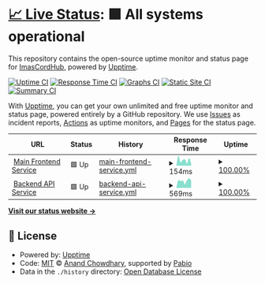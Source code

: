 # [📈 Live Status](https://hizumiaoba.github.io/imas-cord-hub-health-monitor/): <!--live status--> **🟩 All systems operational**

This repository contains the open-source uptime monitor and status page for [ImasCordHub](https://imas-cord-hub.vercel.app/), powered by [Upptime](https://github.com/upptime/upptime).

[![Uptime CI](https://github.com/hizumiaoba/imas-cord-hub-health-monitor/workflows/Uptime%20CI/badge.svg)](https://github.com/hizumiaoba/imas-cord-hub-health-monitor/actions?query=workflow%3A%22Uptime+CI%22)
[![Response Time CI](https://github.com/hizumiaoba/imas-cord-hub-health-monitor/workflows/Response%20Time%20CI/badge.svg)](https://github.com/hizumiaoba/imas-cord-hub-health-monitor/actions?query=workflow%3A%22Response+Time+CI%22)
[![Graphs CI](https://github.com/hizumiaoba/imas-cord-hub-health-monitor/workflows/Graphs%20CI/badge.svg)](https://github.com/hizumiaoba/imas-cord-hub-health-monitor/actions?query=workflow%3A%22Graphs+CI%22)
[![Static Site CI](https://github.com/hizumiaoba/imas-cord-hub-health-monitor/workflows/Static%20Site%20CI/badge.svg)](https://github.com/hizumiaoba/imas-cord-hub-health-monitor/actions?query=workflow%3A%22Static+Site+CI%22)
[![Summary CI](https://github.com/hizumiaoba/imas-cord-hub-health-monitor/workflows/Summary%20CI/badge.svg)](https://github.com/hizumiaoba/imas-cord-hub-health-monitor/actions?query=workflow%3A%22Summary+CI%22)

With [Upptime](https://upptime.js.org), you can get your own unlimited and free uptime monitor and status page, powered entirely by a GitHub repository. We use [Issues](https://github.com/upptime/upptime/issues) as incident reports, [Actions](https://github.com/hizumiaoba/imas-cord-hub-health-monitor/actions) as uptime monitors, and [Pages](https://demo.upptime.js.org) for the status page.

<!--start: status pages-->
<!-- This summary is generated by Upptime (https://github.com/upptime/upptime) -->
<!-- Do not edit this manually, your changes will be overwritten -->
<!-- prettier-ignore -->
| URL | Status | History | Response Time | Uptime |
| --- | ------ | ------- | ------------- | ------ |
| <img alt="" src="https://icons.duckduckgo.com/ip3/imas-cord-hub.vercel.app.ico" height="13"> [Main Frontend Service](https://imas-cord-hub.vercel.app/) | 🟩 Up | [main-frontend-service.yml](https://github.com/hizumiaoba/imas-cord-hub-health-monitor/commits/HEAD/history/main-frontend-service.yml) | <details><summary><img alt="Response time graph" src="./graphs/main-frontend-service/response-time-week.png" height="20"> 154ms</summary><br><a href="https://hizumiaoba.github.io/imas-cord-hub-health-monitor/history/main-frontend-service"><img alt="Response time 147" src="https://img.shields.io/endpoint?url=https%3A%2F%2Fraw.githubusercontent.com%2Fhizumiaoba%2Fimas-cord-hub-health-monitor%2FHEAD%2Fapi%2Fmain-frontend-service%2Fresponse-time.json"></a><br><a href="https://hizumiaoba.github.io/imas-cord-hub-health-monitor/history/main-frontend-service"><img alt="24-hour response time 55" src="https://img.shields.io/endpoint?url=https%3A%2F%2Fraw.githubusercontent.com%2Fhizumiaoba%2Fimas-cord-hub-health-monitor%2FHEAD%2Fapi%2Fmain-frontend-service%2Fresponse-time-day.json"></a><br><a href="https://hizumiaoba.github.io/imas-cord-hub-health-monitor/history/main-frontend-service"><img alt="7-day response time 154" src="https://img.shields.io/endpoint?url=https%3A%2F%2Fraw.githubusercontent.com%2Fhizumiaoba%2Fimas-cord-hub-health-monitor%2FHEAD%2Fapi%2Fmain-frontend-service%2Fresponse-time-week.json"></a><br><a href="https://hizumiaoba.github.io/imas-cord-hub-health-monitor/history/main-frontend-service"><img alt="30-day response time 275" src="https://img.shields.io/endpoint?url=https%3A%2F%2Fraw.githubusercontent.com%2Fhizumiaoba%2Fimas-cord-hub-health-monitor%2FHEAD%2Fapi%2Fmain-frontend-service%2Fresponse-time-month.json"></a><br><a href="https://hizumiaoba.github.io/imas-cord-hub-health-monitor/history/main-frontend-service"><img alt="1-year response time 156" src="https://img.shields.io/endpoint?url=https%3A%2F%2Fraw.githubusercontent.com%2Fhizumiaoba%2Fimas-cord-hub-health-monitor%2FHEAD%2Fapi%2Fmain-frontend-service%2Fresponse-time-year.json"></a></details> | <details><summary><a href="https://hizumiaoba.github.io/imas-cord-hub-health-monitor/history/main-frontend-service">100.00%</a></summary><a href="https://hizumiaoba.github.io/imas-cord-hub-health-monitor/history/main-frontend-service"><img alt="All-time uptime 99.95%" src="https://img.shields.io/endpoint?url=https%3A%2F%2Fraw.githubusercontent.com%2Fhizumiaoba%2Fimas-cord-hub-health-monitor%2FHEAD%2Fapi%2Fmain-frontend-service%2Fuptime.json"></a><br><a href="https://hizumiaoba.github.io/imas-cord-hub-health-monitor/history/main-frontend-service"><img alt="24-hour uptime 100.00%" src="https://img.shields.io/endpoint?url=https%3A%2F%2Fraw.githubusercontent.com%2Fhizumiaoba%2Fimas-cord-hub-health-monitor%2FHEAD%2Fapi%2Fmain-frontend-service%2Fuptime-day.json"></a><br><a href="https://hizumiaoba.github.io/imas-cord-hub-health-monitor/history/main-frontend-service"><img alt="7-day uptime 100.00%" src="https://img.shields.io/endpoint?url=https%3A%2F%2Fraw.githubusercontent.com%2Fhizumiaoba%2Fimas-cord-hub-health-monitor%2FHEAD%2Fapi%2Fmain-frontend-service%2Fuptime-week.json"></a><br><a href="https://hizumiaoba.github.io/imas-cord-hub-health-monitor/history/main-frontend-service"><img alt="30-day uptime 99.95%" src="https://img.shields.io/endpoint?url=https%3A%2F%2Fraw.githubusercontent.com%2Fhizumiaoba%2Fimas-cord-hub-health-monitor%2FHEAD%2Fapi%2Fmain-frontend-service%2Fuptime-month.json"></a><br><a href="https://hizumiaoba.github.io/imas-cord-hub-health-monitor/history/main-frontend-service"><img alt="1-year uptime 99.92%" src="https://img.shields.io/endpoint?url=https%3A%2F%2Fraw.githubusercontent.com%2Fhizumiaoba%2Fimas-cord-hub-health-monitor%2FHEAD%2Fapi%2Fmain-frontend-service%2Fuptime-year.json"></a></details>
| <img alt="" src="https://icons.duckduckgo.com/ip3/imas-cord-hub-backend-api.vercel.app.ico" height="13"> [Backend API Service](https://imas-cord-hub-backend-api.vercel.app/api/health) | 🟩 Up | [backend-api-service.yml](https://github.com/hizumiaoba/imas-cord-hub-health-monitor/commits/HEAD/history/backend-api-service.yml) | <details><summary><img alt="Response time graph" src="./graphs/backend-api-service/response-time-week.png" height="20"> 569ms</summary><br><a href="https://hizumiaoba.github.io/imas-cord-hub-health-monitor/history/backend-api-service"><img alt="Response time 599" src="https://img.shields.io/endpoint?url=https%3A%2F%2Fraw.githubusercontent.com%2Fhizumiaoba%2Fimas-cord-hub-health-monitor%2FHEAD%2Fapi%2Fbackend-api-service%2Fresponse-time.json"></a><br><a href="https://hizumiaoba.github.io/imas-cord-hub-health-monitor/history/backend-api-service"><img alt="24-hour response time 591" src="https://img.shields.io/endpoint?url=https%3A%2F%2Fraw.githubusercontent.com%2Fhizumiaoba%2Fimas-cord-hub-health-monitor%2FHEAD%2Fapi%2Fbackend-api-service%2Fresponse-time-day.json"></a><br><a href="https://hizumiaoba.github.io/imas-cord-hub-health-monitor/history/backend-api-service"><img alt="7-day response time 569" src="https://img.shields.io/endpoint?url=https%3A%2F%2Fraw.githubusercontent.com%2Fhizumiaoba%2Fimas-cord-hub-health-monitor%2FHEAD%2Fapi%2Fbackend-api-service%2Fresponse-time-week.json"></a><br><a href="https://hizumiaoba.github.io/imas-cord-hub-health-monitor/history/backend-api-service"><img alt="30-day response time 1259" src="https://img.shields.io/endpoint?url=https%3A%2F%2Fraw.githubusercontent.com%2Fhizumiaoba%2Fimas-cord-hub-health-monitor%2FHEAD%2Fapi%2Fbackend-api-service%2Fresponse-time-month.json"></a><br><a href="https://hizumiaoba.github.io/imas-cord-hub-health-monitor/history/backend-api-service"><img alt="1-year response time 608" src="https://img.shields.io/endpoint?url=https%3A%2F%2Fraw.githubusercontent.com%2Fhizumiaoba%2Fimas-cord-hub-health-monitor%2FHEAD%2Fapi%2Fbackend-api-service%2Fresponse-time-year.json"></a></details> | <details><summary><a href="https://hizumiaoba.github.io/imas-cord-hub-health-monitor/history/backend-api-service">100.00%</a></summary><a href="https://hizumiaoba.github.io/imas-cord-hub-health-monitor/history/backend-api-service"><img alt="All-time uptime 99.95%" src="https://img.shields.io/endpoint?url=https%3A%2F%2Fraw.githubusercontent.com%2Fhizumiaoba%2Fimas-cord-hub-health-monitor%2FHEAD%2Fapi%2Fbackend-api-service%2Fuptime.json"></a><br><a href="https://hizumiaoba.github.io/imas-cord-hub-health-monitor/history/backend-api-service"><img alt="24-hour uptime 100.00%" src="https://img.shields.io/endpoint?url=https%3A%2F%2Fraw.githubusercontent.com%2Fhizumiaoba%2Fimas-cord-hub-health-monitor%2FHEAD%2Fapi%2Fbackend-api-service%2Fuptime-day.json"></a><br><a href="https://hizumiaoba.github.io/imas-cord-hub-health-monitor/history/backend-api-service"><img alt="7-day uptime 100.00%" src="https://img.shields.io/endpoint?url=https%3A%2F%2Fraw.githubusercontent.com%2Fhizumiaoba%2Fimas-cord-hub-health-monitor%2FHEAD%2Fapi%2Fbackend-api-service%2Fuptime-week.json"></a><br><a href="https://hizumiaoba.github.io/imas-cord-hub-health-monitor/history/backend-api-service"><img alt="30-day uptime 99.72%" src="https://img.shields.io/endpoint?url=https%3A%2F%2Fraw.githubusercontent.com%2Fhizumiaoba%2Fimas-cord-hub-health-monitor%2FHEAD%2Fapi%2Fbackend-api-service%2Fuptime-month.json"></a><br><a href="https://hizumiaoba.github.io/imas-cord-hub-health-monitor/history/backend-api-service"><img alt="1-year uptime 99.91%" src="https://img.shields.io/endpoint?url=https%3A%2F%2Fraw.githubusercontent.com%2Fhizumiaoba%2Fimas-cord-hub-health-monitor%2FHEAD%2Fapi%2Fbackend-api-service%2Fuptime-year.json"></a></details>

<!--end: status pages-->

[**Visit our status website →**](https://hizumiaoba.github.io/imas-cord-hub-health-monitor/)

## 📄 License

- Powered by: [Upptime](https://github.com/upptime/upptime)
- Code: [MIT](./LICENSE) © [Anand Chowdhary](https://anandchowdhary.com), supported by [Pabio](https://pabio.com)
- Data in the `./history` directory: [Open Database License](https://opendatacommons.org/licenses/odbl/1-0/)

